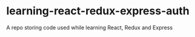 # learning-react-redux-express-auth
A repo storing code used while learning React, Redux and Express
